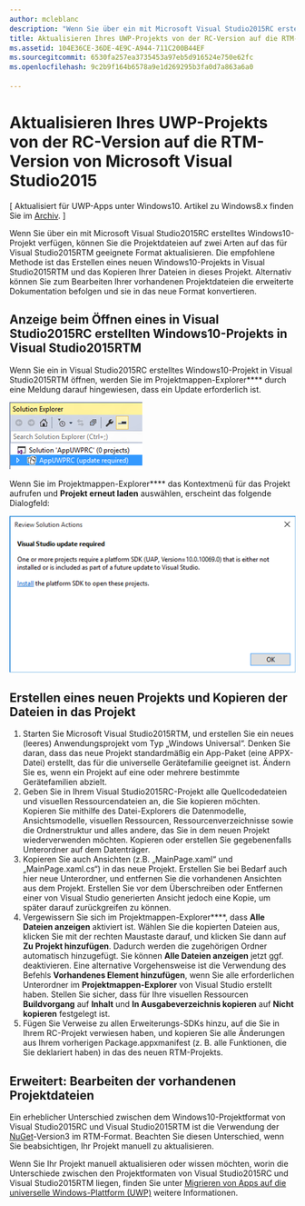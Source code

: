 ```yaml
---
author: mcleblanc
description: "Wenn Sie über ein mit Microsoft Visual Studio2015RC erstelltes Windows10-Projekt verfügen, können Sie die Projektdateien auf zwei Arten auf das für Visual Studio2015RTM geeignete Format aktualisieren."
title: Aktualisieren Ihres UWP-Projekts von der RC-Version auf die RTM-Version von Microsoft Visual Studio2015
ms.assetid: 104E36CE-36DE-4E9C-A944-711C200B44EF
ms.sourcegitcommit: 6530fa257ea3735453a97eb5d916524e750e62fc
ms.openlocfilehash: 9c2b9f164b6578a9e1d269295b3fa0d7a863a6a0

---
```


# Aktualisieren Ihres UWP-Projekts von der RC-Version auf die RTM-Version von Microsoft Visual Studio2015

\[ Aktualisiert für UWP-Apps unter Windows10. Artikel zu Windows8.x finden Sie im [Archiv](http://go.microsoft.com/fwlink/p/?linkid=619132). \]

Wenn Sie über ein mit Microsoft Visual Studio2015RC erstelltes Windows10-Projekt verfügen, können Sie die Projektdateien auf zwei Arten auf das für Visual Studio2015RTM geeignete Format aktualisieren. Die empfohlene Methode ist das Erstellen eines neuen Windows10-Projekts in Visual Studio2015RTM und das Kopieren Ihrer Dateien in dieses Projekt. Alternativ können Sie zum Bearbeiten Ihrer vorhandenen Projektdateien die erweiterte Dokumentation befolgen und sie in das neue Format konvertieren.

## Anzeige beim Öffnen eines in Visual Studio2015RC erstellten Windows10-Projekts in Visual Studio2015RTM

Wenn Sie ein in Visual Studio2015RC erstelltes Windows10-Projekt in Visual Studio2015RTM öffnen, werden Sie im Projektmappen-Explorer**** durch eine Meldung darauf hingewiesen, dass ein Update erforderlich ist.

![Update erforderlich](images/vsrc-to-rtm/solution-explorer.png)

Wenn Sie im Projektmappen-Explorer**** das Kontextmenü für das Projekt aufrufen und **Projekt erneut laden** auswählen, erscheint das folgende Dialogfeld:

![VisualStudio-Updateerforderlich](images/vsrc-to-rtm/reload-project.png)

## Erstellen eines neuen Projekts und Kopieren der Dateien in das Projekt

1.  Starten Sie Microsoft Visual Studio2015RTM, und erstellen Sie ein neues (leeres) Anwendungsprojekt vom Typ „Windows Universal“. Denken Sie daran, dass das neue Projekt standardmäßig ein App-Paket (eine APPX-Datei) erstellt, das für die universelle Gerätefamilie geeignet ist. Ändern Sie es, wenn ein Projekt auf eine oder mehrere bestimmte Gerätefamilien abzielt.
2.  Geben Sie in Ihrem Visual Studio2015RC-Projekt alle Quellcodedateien und visuellen Ressourcendateien an, die Sie kopieren möchten. Kopieren Sie mithilfe des Datei-Explorers die Datenmodelle, Ansichtsmodelle, visuellen Ressourcen, Ressourcenverzeichnisse sowie die Ordnerstruktur und alles andere, das Sie in dem neuen Projekt wiederverwenden möchten. Kopieren oder erstellen Sie gegebenenfalls Unterordner auf dem Datenträger.
3.  Kopieren Sie auch Ansichten (z.B. „MainPage.xaml“ und „MainPage.xaml.cs“) in das neue Projekt. Erstellen Sie bei Bedarf auch hier neue Unterordner, und entfernen Sie die vorhandenen Ansichten aus dem Projekt. Erstellen Sie vor dem Überschreiben oder Entfernen einer von Visual Studio generierten Ansicht jedoch eine Kopie, um später darauf zurückgreifen zu können.
4.  Vergewissern Sie sich im Projektmappen-Explorer****, dass **Alle Dateien anzeigen** aktiviert ist. Wählen Sie die kopierten Dateien aus, klicken Sie mit der rechten Maustaste darauf, und klicken Sie dann auf **Zu Projekt hinzufügen**. Dadurch werden die zugehörigen Ordner automatisch hinzugefügt. Sie können **Alle Dateien anzeigen** jetzt ggf. deaktivieren. Eine alternative Vorgehensweise ist die Verwendung des Befehls **Vorhandenes Element hinzufügen**, wenn Sie alle erforderlichen Unterordner im **Projektmappen-Explorer** von Visual Studio erstellt haben. Stellen Sie sicher, dass für Ihre visuellen Ressourcen **Buildvorgang** auf **Inhalt** und **In Ausgabeverzeichnis kopieren** auf **Nicht kopieren** festgelegt ist.
5.  Fügen Sie Verweise zu allen Erweiterungs-SDKs hinzu, auf die Sie in Ihrem RC-Projekt verwiesen haben, und kopieren Sie alle Änderungen aus Ihrem vorherigen Package.appxmanifest (z. B. alle Funktionen, die Sie deklariert haben) in das des neuen RTM-Projekts.

## Erweitert: Bearbeiten der vorhandenen Projektdateien

Ein erheblicher Unterschied zwischen dem Windows10-Projektformat von Visual Studio2015RC und Visual Studio2015RTM ist die Verwendung der [NuGet](http://docs.nuget.org/)-Version3 im RTM-Format. Beachten Sie diesen Unterschied, wenn Sie beabsichtigen, Ihr Projekt manuell zu aktualisieren.

Wenn Sie Ihr Projekt manuell aktualisieren oder wissen möchten, worin die Unterschiede zwischen den Projektformaten von Visual Studio2015RC und Visual Studio2015RTM liegen, finden Sie unter [Migrieren von Apps auf die universelle Windows-Plattform (UWP)](http://msdn.microsoft.com/library/mt148501.aspx) weitere Informationen.




<!--HONumber=Jun16_HO4-->


